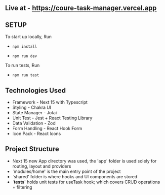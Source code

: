 ## Live at - https://coure-task-manager.vercel.app

## SETUP

To start up locally, Run

- `npm install`

- `npm run dev`

To run tests, Run

- `npm run test`

## Technologies Used

- Framework - Next 15 with Typescript
- Styling - Chakra UI
- State Manager - Jotai
- Unit Test - Jest + React Testing Library
- Data Validation - Zod
- Form Handling - React Hook Form
- Icon Pack - React Icons

## Project Structure

- Next 15 new App directory was used, the 'app' folder is used solely for routing, layout and providers
- 'modules/home' is the main entry point of the project
- 'shared' folder is where hooks and UI components are stored
- '__tests__' holds unit tests for useTask hook; which covers CRUD operations + filtering


